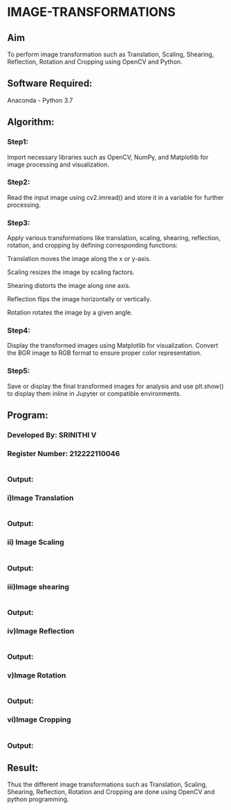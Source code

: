 # IMAGE-TRANSFORMATIONS
## Aim
To perform image transformation such as Translation, Scaling, Shearing, Reflection, Rotation and Cropping using OpenCV and Python.

## Software Required:
Anaconda - Python 3.7

## Algorithm:
### Step1:
Import necessary libraries such as OpenCV, NumPy, and Matplotlib for image processing and visualization.

### Step2:
Read the input image using cv2.imread() and store it in a variable for further processing.

### Step3:
Apply various transformations like translation, scaling, shearing, reflection, rotation, and cropping by defining corresponding functions:

Translation moves the image along the x or y-axis.

Scaling resizes the image by scaling factors.

Shearing distorts the image along one axis.

Reflection flips the image horizontally or vertically.

Rotation rotates the image by a given angle.

### Step4:
Display the transformed images using Matplotlib for visualization. Convert the BGR image to RGB format to ensure proper color representation.

### Step5:
Save or display the final transformed images for analysis and use plt.show() to display them inline in Jupyter or compatible environments.

## Program:
### Developed By: SRINITHI V
### Register Number: 212222110046
```py
```
### Output:
### i)Image Translation
```py
```
### Output:
### ii) Image Scaling
```py
```
### Output:
### iii)Image shearing
```py
```
### Output:
### iv)Image Reflection
```py
```
### Output:
### v)Image Rotation
```py
```
### Output:
### vi)Image Cropping
```py
```
### Output:
## Result: 
Thus the different image transformations such as Translation, Scaling, Shearing, Reflection, Rotation and Cropping are done using OpenCV and python programming.
